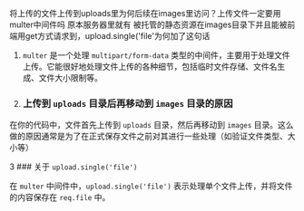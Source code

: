 ﻿
将上传的文件上传到uploads里为何后续在images里访问？上传文件一定要用multer中间件吗 原本服务器里就有 被托管的静态资源在images目录下并且能被前端用get方式请求到，upload.single('file'为何加了这句话

1. `multer` 是一个处理 `multipart/form-data` 类型的中间件，主要用于处理文件上传。它能很好地处理文件上传的各种细节，包括临时文件存储、文件名生成、文件大小限制等。

2. ### 上传到 `uploads` 目录后再移动到 `images` 目录的原因

在你的代码中，文件首先上传到 `uploads` 目录，然后再移动到 `images` 目录。这么做的原因通常是为了在正式保存文件之前对其进行一些处理（如验证文件类型、大小等）

3 ### 关于 `upload.single('file')`

在 `multer` 中间件中，`upload.single('file')` 表示处理单个文件上传，并将文件的内容保存在 `req.file` 中。


